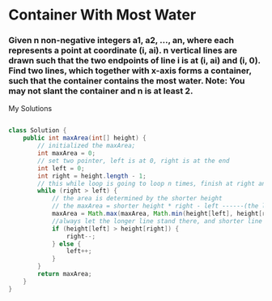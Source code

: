 # Container With Most Water

### Given n non-negative integers a1, a2, ..., an, where each represents a point at coordinate (i, ai). n vertical lines are drawn such that the two endpoints of line i is at (i, ai) and (i, 0). Find two lines, which together with x-axis forms a container, such that the container contains the most water. Note: You may not slant the container and n is at least 2.



My Solutions
```java

class Solution {
    public int maxArea(int[] height) {
	    // initialized the maxArea;
        int maxArea = 0; 
		// set two pointer, left is at 0, right is at the end
        int left = 0;
        int right = height.length - 1;
		// this while loop is going to loop n times, finish at right and left adjcent to each other
        while (right > left) {
			// the area is determined by the shorter height
			// the maxArea = shorter height * right - left ------(the length of bottom line)
            maxArea = Math.max(maxArea, Math.min(height[left], height[right]) * (right - left));
			//always let the longer line stand there, and shorter line move
            if (height[left] > height[right]) {
                right--;
            } else {
                left++;
            }
        }
        return maxArea;        
    }
}

```
